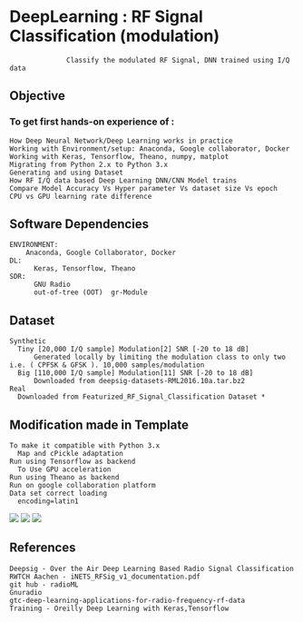 # DeepLearning : RF Signal Classification (modulation)
                  Classify the modulated RF Signal, DNN trained using I/Q data
                  
## Objective 

### To get first hands-on experience of :
	How Deep Neural Network/Deep Learning works in practice
	Working with Environment/setup: Anaconda, Google collaborator, Docker
	Working with Keras, Tensorflow, Theano, numpy, matplot
	Migrating from Python 2.x to Python 3.x
	Generating and using Dataset
	How RF I/Q data based Deep Learning DNN/CNN Model trains 
	Compare Model Accuracy Vs Hyper parameter Vs dataset size Vs epoch 
	CPU vs GPU learning rate difference

## Software Dependencies
    ENVIRONMENT: 
      	Anaconda, Google Collaborator, Docker
    DL:
	      Keras, Tensorflow, Theano 
    SDR: 
	      GNU Radio 
	      out-of-tree (OOT)  gr-Module

## Dataset
    Synthetic
      Tiny [20,000 I/Q sample] Modulation[2] SNR [-20 to 18 dB] 
	      Generated locally by limiting the modulation class to only two i.e. ( CPFSK & GFSK ). 10,000 samples/modulation
      Big [110,000 I/Q sample] Modulation[11] SNR [-20 to 18 dB] 
	      Downloaded from deepsig-datasets-RML2016.10a.tar.bz2
    Real
  	  Downloaded from Featurized_RF_Signal_Classification Dataset *
## Modification made in Template
    To make it compatible with Python 3.x
      Map and cPickle adaptation
    Run using Tensorflow as backend
      To Use GPU acceleration
    Run using Theano as backend
    Run on google collaboration platform
    Data set correct loading  
      encoding=latin1
![](https://github.com/jayeshpatel8/DeepLearning/blob/master/RF/Image/Slide6.JPG)
![](https://github.com/jayeshpatel8/DeepLearning/blob/master/RF/Image/Slide7.JPG)
![](https://github.com/jayeshpatel8/DeepLearning/blob/master/RF/Image/Slide8.JPG)
## References
    Deepsig - Over the Air Deep Learning Based Radio Signal Classification
    RWTCH Aachen - iNETS_RFSig_v1_documentation.pdf
    git hub - radioML
    Gnuradio
    gtc-deep-learning-applications-for-radio-frequency-rf-data
    Training - Oreilly Deep Learning with Keras,Tensorflow 
